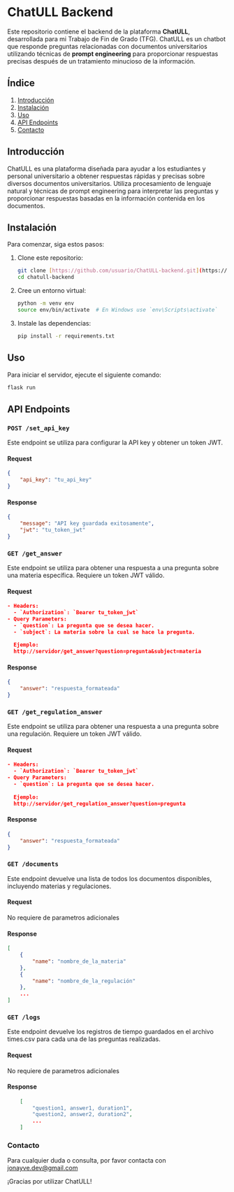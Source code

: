 # ChatULL Backend

Este repositorio contiene el backend de la plataforma **ChatULL**, desarrollada para mi Trabajo de Fin de Grado (TFG). ChatULL es un chatbot que responde preguntas relacionadas con documentos universitarios utilizando técnicas de **prompt engineering** para proporcionar respuestas precisas después de un tratamiento minucioso de la información.

## Índice

1. [Introducción](#introducción)
2. [Instalación](#instalación)
3. [Uso](#uso)
4. [API Endpoints](#api-endpoints)
5. [Contacto](#contacto)

## Introducción

ChatULL es una plataforma diseñada para ayudar a los estudiantes y personal universitario a obtener respuestas rápidas y precisas sobre diversos documentos universitarios. Utiliza procesamiento de lenguaje natural y técnicas de prompt engineering para interpretar las preguntas y proporcionar respuestas basadas en la información contenida en los documentos.

## Instalación

Para comenzar, siga estos pasos:

1. Clone este repositorio:
    ```bash
    git clone [https://github.com/usuario/ChatULL-backend.git](https://github.com/ULL-prompt-engineering/chatull-backend.git)
    cd chatull-backend
    ```

2. Cree un entorno virtual:
    ```bash
    python -m venv env
    source env/bin/activate  # En Windows use `env\Scripts\activate`
    ```

3. Instale las dependencias:
    ```bash
    pip install -r requirements.txt
    ```

## Uso

Para iniciar el servidor, ejecute el siguiente comando:
```bash
flask run
```

## API Endpoints

### `POST /set_api_key`

Este endpoint se utiliza para configurar la API key y obtener un token JWT.

#### Request

```json
{
    "api_key": "tu_api_key"
}
```
#### Response

```json
{
    "message": "API key guardada exitosamente",
    "jwt": "tu_token_jwt"
}
```

### `GET /get_answer`

Este endpoint se utiliza para obtener una respuesta a una pregunta sobre una materia específica. Requiere un token JWT válido.

#### Request

```json
- Headers:
  - `Authorization`: `Bearer tu_token_jwt`
- Query Parameters:
  - `question`: La pregunta que se desea hacer.
  - `subject`: La materia sobre la cual se hace la pregunta.
  
  Ejemplo:
  http://servidor/get_answer?question=pregunta&subject=materia

```
#### Response

```json
{
    "answer": "respuesta_formateada"
}
```

### `GET /get_regulation_answer`

Este endpoint se utiliza para obtener una respuesta a una pregunta sobre una regulación. Requiere un token JWT válido.


#### Request

```json
- Headers:
  - `Authorization`: `Bearer tu_token_jwt`
- Query Parameters:
  - `question`: La pregunta que se desea hacer.
  
  Ejemplo:
  http://servidor/get_regulation_answer?question=pregunta

```
#### Response

```json
{
    "answer": "respuesta_formateada"
}
```

### `GET /documents`

Este endpoint devuelve una lista de todos los documentos disponibles, incluyendo materias y regulaciones.

#### Request

No requiere de parametros adicionales

#### Response


```json
[
    {
        "name": "nombre_de_la_materia"
    },
    {
        "name": "nombre_de_la_regulación"
    },
    ...
]

```

### `GET /logs`

Este endpoint devuelve los registros de tiempo guardados en el archivo times.csv para cada una de las preguntas realizadas.


#### Request

No requiere de parametros adicionales

#### Response


```json
    [
        "question1, answer1, duration1",
        "question2, answer2, duration2",
        ...
    ]
```

### Contacto
Para cualquier duda o consulta, por favor contacta con jonayve.dev@gmail.com

¡Gracias por utilizar ChatULL!
